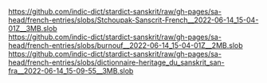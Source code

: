 https://github.com/indic-dict/stardict-sanskrit/raw/gh-pages/sa-head/french-entries/slobs/Stchoupak-Sanscrit-French__2022-06-14_15-04-01Z__3MB.slob  
https://github.com/indic-dict/stardict-sanskrit/raw/gh-pages/sa-head/french-entries/slobs/burnouf__2022-06-14_15-04-01Z__2MB.slob  
https://github.com/indic-dict/stardict-sanskrit/raw/gh-pages/sa-head/french-entries/slobs/dictionnaire-heritage_du_sanskrit_san-fra__2022-06-14_15-09-55__3MB.slob  
